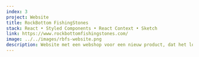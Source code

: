 ```yaml
---
index: 3
project: Website
title: RockBottom FishingStones
stack: React • Styled Components • React Context • Sketch
link: https://www.rockbottomfishingstones.com/
image: ../../images/rbfs-website.png
description: Website met een webshop voor een nieuw product, dat het lood vervangt tijdens het vissen op karper. Het design en website is geheel door mijzelf ontworpen.
---
```

